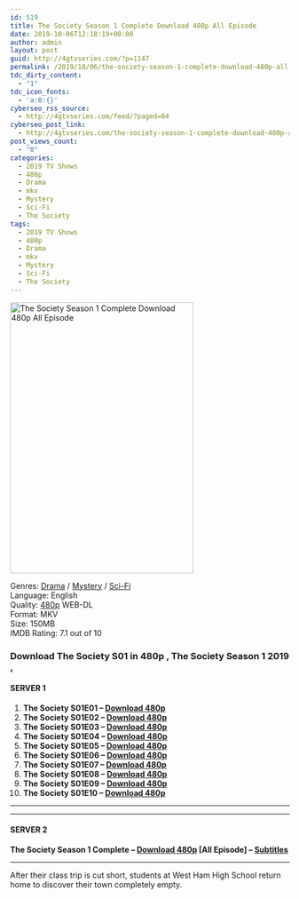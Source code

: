 ```yaml
---
id: 519
title: The Society Season 1 Complete Download 480p All Episode
date: 2019-10-06T12:18:19+00:00
author: admin
layout: post
guid: http://4gtvseries.com/?p=1147
permalink: /2019/10/06/the-society-season-1-complete-download-480p-all-episode/
tdc_dirty_content:
  - "1"
tdc_icon_fonts:
  - 'a:0:{}'
cyberseo_rss_source:
  - http://4gtvseries.com/feed/?paged=84
cyberseo_post_link:
  - http://4gtvseries.com/the-society-season-1-complete-download-480p-all-episode/
post_views_count:
  - "0"
categories:
  - 2019 TV Shows
  - 480p
  - Drama
  - mkv
  - Mystery
  - Sci-Fi
  - The Society
tags:
  - 2019 TV Shows
  - 480p
  - Drama
  - mkv
  - Mystery
  - Sci-Fi
  - The Society
---
```

<img loading="lazy" class="aligncenter" src="https://3.bp.blogspot.com/-jgPMd3a8OJs/XZnSHABTMZI/AAAAAAAAAXs/gOHXOcUmGBsgILJtcz4HRWlBTii1NNSBgCK4BGAYYCw/s1600/The%2BSociety%2BSeason%2B1.jpg" alt="The Society Season 1 Complete Download 480p All Episode" width="330" height="488" />

Genres:&nbsp;<a href="http://4gtvseries.com/tag/drama/" data-wpel-link="internal">Drama</a> / <a href="http://4gtvseries.com/tag/mystery/" data-wpel-link="internal">Mystery</a> / <a href="http://4gtvseries.com/tag/sci-fi/" data-wpel-link="internal">Sci-Fi</a>  
Language: English  
Quality:&nbsp;<a href="http://4gtvseries.com/tag/480p/" data-wpel-link="internal">480p</a> WEB-DL  
Format: MKV  
Size: 150MB  
IMDB Rating: 7.1 out of 10

### **Download The Society S01 in 480p , The Society Season 1 2019 ,&nbsp;**

#### <span><strong>SERVER 1</strong></span>

  1. **The Society S01E01 – <a href="http://slink.dl480p.xyz/hZ7jnA" data-wpel-link="external" target="_blank" rel="nofollow external noopener noreferrer" class="wpel-icon-left"><i class="wpel-icon fa fa-download" aria-hidden="true"></i>Download 480p</a>**
  2. **The Society S01E02 – <a href="http://slink.dl480p.xyz/kNStuLm" data-wpel-link="external" target="_blank" rel="nofollow external noopener noreferrer" class="wpel-icon-left"><i class="wpel-icon fa fa-download" aria-hidden="true"></i>Download 480p</a>**
  3. **The Society S01E03 – <a href="http://slink.dl480p.xyz/8mbV" data-wpel-link="external" target="_blank" rel="nofollow external noopener noreferrer" class="wpel-icon-left"><i class="wpel-icon fa fa-download" aria-hidden="true"></i>Download 480p</a>**
  4. **The Society S01E04 – <a href="http://slink.dl480p.xyz/cLET6Xlh" data-wpel-link="external" target="_blank" rel="nofollow external noopener noreferrer" class="wpel-icon-left"><i class="wpel-icon fa fa-download" aria-hidden="true"></i>Download 480p</a>**
  5. **The Society S01E05 – <a href="http://slink.dl480p.xyz/OauEqWF" data-wpel-link="external" target="_blank" rel="nofollow external noopener noreferrer" class="wpel-icon-left"><i class="wpel-icon fa fa-download" aria-hidden="true"></i>Download 480p</a>**
  6. **The Society S01E06 – <a href="http://slink.dl480p.xyz/iZ692TXK" data-wpel-link="external" target="_blank" rel="nofollow external noopener noreferrer" class="wpel-icon-left"><i class="wpel-icon fa fa-download" aria-hidden="true"></i>Download 480p</a>**
  7. **The Society S01E07 – <a href="http://slink.dl480p.xyz/3gCOdq" data-wpel-link="external" target="_blank" rel="nofollow external noopener noreferrer" class="wpel-icon-left"><i class="wpel-icon fa fa-download" aria-hidden="true"></i>Download 480p</a>**
  8. **The Society S01E08 – <a href="http://slink.dl480p.xyz/zHhF5Da" data-wpel-link="external" target="_blank" rel="nofollow external noopener noreferrer" class="wpel-icon-left"><i class="wpel-icon fa fa-download" aria-hidden="true"></i>Download 480p</a>**
  9. **The Society S01E09 – <a href="http://slink.dl480p.xyz/sspJ8" data-wpel-link="external" target="_blank" rel="nofollow external noopener noreferrer" class="wpel-icon-left"><i class="wpel-icon fa fa-download" aria-hidden="true"></i>Download 480p</a>**
 10. **The Society S01E10 – <a href="http://slink.dl480p.xyz/lkhgQGGp" data-wpel-link="external" target="_blank" rel="nofollow external noopener noreferrer" class="wpel-icon-left"><i class="wpel-icon fa fa-download" aria-hidden="true"></i>Download 480p</a>**

* * *

* * *

#### <span><strong>SERVER 2</strong></span>

**The Society Season 1 Complete – <a href="http://dl480p.xyz/918/" data-wpel-link="external" target="_blank" rel="nofollow external noopener noreferrer" class="wpel-icon-left"><i class="wpel-icon fa fa-download" aria-hidden="true"></i>Download 480p</a> [All Episode] – <a href="https://subscene.com/subtitles/the-society-first-season" data-wpel-link="external" target="_blank" rel="nofollow external noopener noreferrer" class="wpel-icon-left"><i class="wpel-icon fa fa-download" aria-hidden="true"></i>Subtitles</a>**

* * *

After their class trip is cut short, students at West Ham High School return home to discover their town completely empty.

<div align="center">
</div>